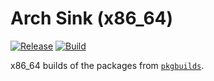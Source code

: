 # Arch Sink (x86_64)

[![Release](https://img.shields.io/github/v/release/archsink/x86_64)](https://github.com/archsink/x86_64/releases/latest)
[![Build](https://github.com/archsink/x86_64/actions/workflows/build.yml/badge.svg)](https://github.com/archsink/x86_64/actions/workflows/build.yml)

x86_64 builds of the packages from [`pkgbuilds`](https://github.com/archsink/pkgbuilds).
